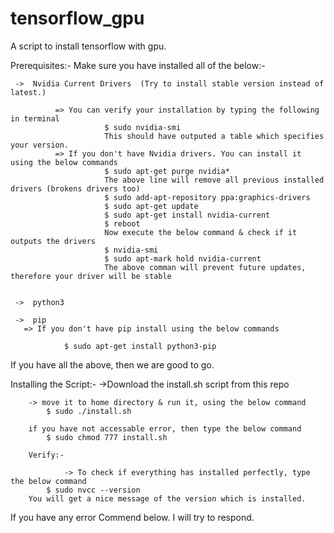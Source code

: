 # tensorflow_gpu
A script to install tensorflow with gpu.

Prerequisites:-
Make sure you have installed all of the below:-
           
     ->  Nvidia Current Drivers  (Try to install stable version instead of latest.)

              => You can verify your installation by typing the following in terminal
                         $ sudo nvidia-smi
                         This should have outputed a table which specifies your version.
              => If you don't have Nvidia drivers. You can install it using the below commands
                         $ sudo apt-get purge nvidia*    
                         The above line will remove all previous installed drivers (brokens drivers too)
                         $ sudo add-apt-repository ppa:graphics-drivers
                         $ sudo apt-get update
                         $ sudo apt-get install nvidia-current
                         $ reboot
                         Now execute the below command & check if it outputs the drivers
                         $ nvidia-smi
                         $ sudo apt-mark hold nvidia-current
                         The above comman will prevent future updates, therefore your driver will be stable

												 
     ->  python3
   
     ->  pip
	   => If you don't have pip install using the below commands

		        $ sudo apt-get install python3-pip
		
If you have all the above, then we are good to go.

Installing the Script:-
		->Download the install.sh script from this repo
		
		-> move it to home directory & run it, using the below command
			$ sudo ./install.sh

		if you have not accessable error, then type the below command
			$ sudo chmod 777 install.sh

 		Verify:-
		
                -> To check if everything has installed perfectly, type the below command
			$ sudo nvcc --version
		You will get a nice message of the version which is installed.
				

 If you have any error Commend below. I will try to respond.
